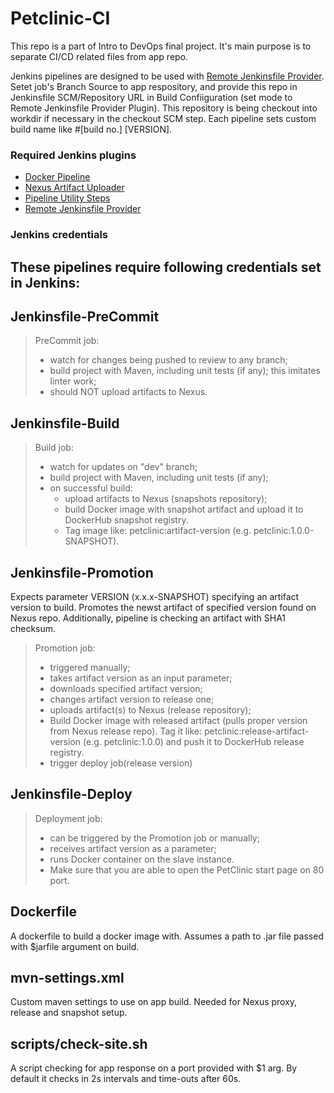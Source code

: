 # Petclinic-CI

This repo is a part of Intro to DevOps final project. It's main purpose is to separate CI/CD related files from app repo.

Jenkins pipelines are designed to be used with [Remote Jenkinsfile Provider](https://plugins.jenkins.io/remote-file/). Setet job's Branch Source to app respository, and provide this repo in Jenkinsfile SCM/Repository URL in Build Confiiguration (set mode to Remote Jenkinsfile Provider Plugin). This repository is being checkout into workdir if necessary in the checkout SCM step. Each pipeline sets custom build name like #[build no.] [VERSION].

### Required Jenkins plugins
- [Docker Pipeline](https://plugins.jenkins.io/docker-workflow/)
- [Nexus Artifact Uploader](https://plugins.jenkins.io/nexus-artifact-uploader/)
- [Pipeline Utility Steps](https://plugins.jenkins.io/pipeline-utility-steps/)
- [Remote Jenkinsfile Provider](https://plugins.jenkins.io/remote-file/)

### Jenkins credentials

These pipelines require following credentials set in Jenkins:
- 

## Jenkinsfile-PreCommit

> PreCommit job:
> - watch for changes being pushed to review to any branch;
> - build project with Maven, including unit tests (if any); this imitates linter work;
> - should NOT upload artifacts to Nexus.

## Jenkinsfile-Build

> Build job:
> - watch for updates on "dev" branch;
> - build project with Maven, including unit tests (if any);
> - on successful build:
>    * upload artifacts to Nexus (snapshots repository);
>    * build Docker image with snapshot artifact and upload it to DockerHub snapshot registry. 
>    * Tag image like: petclinic:artifact-version (e.g. petclinic:1.0.0-SNAPSHOT).

## Jenkinsfile-Promotion

Expects parameter VERSION (x.x.x-SNAPSHOT) specifying an artifact version to build. Promotes the newst artifact of specified version found on Nexus repo. 
Additionally, pipeline is checking an artifact with SHA1 checksum.

>Promotion job:
> - triggered manually;
> - takes artifact version as an input parameter; 
> - downloads specified artifact version;
> - changes artifact version to release one;
> - uploads artifact(s) to Nexus (release repository);
> - Build Docker image with released artifact (pulls proper version from Nexus release repo). Tag it like: petclinic:release-artifact-version (e.g. petclinic:1.0.0) and push it to DockerHub release registry.
> - trigger deploy job(release version)


## Jenkinsfile-Deploy

> Deployment job:
> - can be triggered by the Promotion job or manually;
> - receives artifact version as a parameter;
> - runs Docker container on the slave instance. 
> - Make sure that you are able to open the PetClinic start page on 80 port.

## Dockerfile

A dockerfile to build a docker image with. Assumes a path to .jar file passed with $jarfile argument on build.

## mvn-settings.xml

Custom maven settings to use on app build. Needed for Nexus proxy, release and snapshot setup.

## scripts/check-site.sh

A script checking for app response on a port provided with $1 arg. By default it checks in 2s intervals and time-outs after 60s.